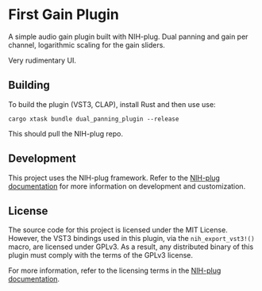 # First Gain Plugin

A simple audio gain plugin built with NIH-plug. Dual panning and gain per channel, logarithmic scaling for the gain sliders.

Very rudimentary UI.

## Building

To build the plugin (VST3, CLAP), install Rust and then use use:

```
cargo xtask bundle dual_panning_plugin --release
```

This should pull the NIH-plug repo.

## Development

This project uses the NIH-plug framework. Refer to the [NIH-plug documentation](https://github.com/robbert-vdh/nih-plug) for more information on development and customization.

## License

The source code for this project is licensed under the MIT License. However, the VST3 bindings used in this plugin, via the `nih_export_vst3!()` macro, are licensed under GPLv3. As a result, any distributed binary of this plugin must comply with the terms of the GPLv3 license.

For more information, refer to the licensing terms in the [NIH-plug documentation](https://github.com/robbert-vdh/nih-plug?tab=readme-ov-file#licensing).
